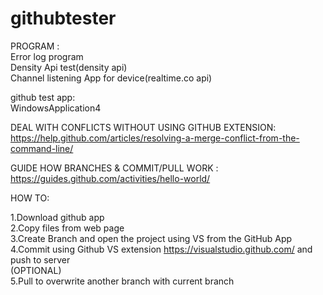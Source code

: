 # githubtester

PROGRAM :  
Error log program  
Density Api test(density api)  
Channel listening App for device(realtime.co api)

github test app:  
WindowsApplication4

DEAL WITH CONFLICTS WITHOUT USING GITHUB EXTENSION:
https://help.github.com/articles/resolving-a-merge-conflict-from-the-command-line/

GUIDE HOW BRANCHES & COMMIT/PULL WORK :
https://guides.github.com/activities/hello-world/ 

HOW TO:

1.Download github app  
2.Copy files from web page  
3.Create Branch and open the project using VS from the GitHub App  
4.Commit using Github VS extension https://visualstudio.github.com/ and push to server  
(OPTIONAL)  
5.Pull to overwrite another branch with current branch  
